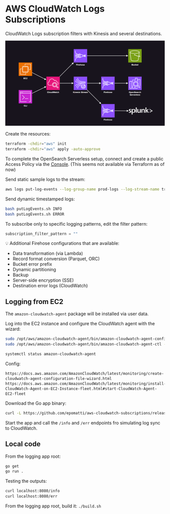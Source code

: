 # AWS CloudWatch Logs Subscriptions

CloudWatch Logs subscription filters with Kinesis and several destinations.

<img src=".assets/cw-kinesis.png" width=800 />

Create the resources:

```sh
terraform -chdir="aws" init
terraform -chdir="aws" apply -auto-approve
```

To complete the OpenSearch Serverless setup, connect and create a public Access Policy via the [Console](https://us-east-2.console.aws.amazon.com/aos/home?region=us-east-2#opensearch/collections/prod-logs). (This seems not available via Terraform as of now)

Send static sample logs to the stream:

```sh
aws logs put-log-events --log-group-name prod-logs --log-stream-name trunk --log-events file://events.json
```

Send dynamic timestamped logs:

```sh
bash putLogEvents.sh INFO
bash putLogEvents.sh ERROR
```

To subscribe only to specific logging patterns, edit the filter pattern:

```terraform
subscription_filter_pattern = ""
```

💡 Additional Firehose configurations that are available:

- Data transformation (via Lambda)
- Record format conversion (Parquet, ORC)
- Bucket error prefix
- Dynamic partitioning
- Backup
- Server-side encryption (SSE)
- Destination error logs (CloudWatch)

## Logging from EC2

The `amazon-cloudwatch-agent` package will be installed via user data.

Log into the EC2 instance and configure the CloudWatch agent with the wizard:

```sh
sudo /opt/aws/amazon-cloudwatch-agent/bin/amazon-cloudwatch-agent-config-wizard
sudo /opt/aws/amazon-cloudwatch-agent/bin/amazon-cloudwatch-agent-ctl -a fetch-config -m ec2 -s -c file:/opt/aws/amazon-cloudwatch-agent/bin/config.json
```

```sh
systemctl status amazon-cloudwatch-agent
```

Config:

```
https://docs.aws.amazon.com/AmazonCloudWatch/latest/monitoring/create-cloudwatch-agent-configuration-file-wizard.html
https://docs.aws.amazon.com/AmazonCloudWatch/latest/monitoring/install-CloudWatch-Agent-on-EC2-Instance-fleet.html#start-CloudWatch-Agent-EC2-fleet
```


Download the Go app binary:

```sh
curl -L https://github.com/epomatti/aws-cloudwatch-subscriptions/releases/download/v0.0.1/main.so -o main.so
```

Start the app and call the `/info` and `/err` endpoints fro simulating log sync to CloudWatch.

## Local code

From the logging app root:

```sh
go get
go run .
```

Testing the outputs:

```sh
curl localhost:8080/info
curl localhost:8080/err
```

From the logging app root, build it: `./build.sh`
